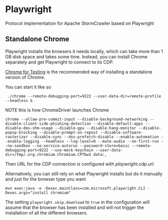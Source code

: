 # Playwright
Protocol implementation for Apache StormCrawler based on Playwright

## Standalone Chrome

Playwright installs the browsers it needs locally, which can take more than 1 GB disk space and takes some time. Instead, you can install Chrome separately and get Playwright to connect to its CDP.

[Chrome for Testing](https://github.com/GoogleChromeLabs/chrome-for-testing) is the recommended way of installing a standalone version of Chrome. 

You can start it like so

```
 ./chrome --remote-debugging-port=9222 --user-data-dir=remote-profile --headless &
```
NOTE this is how ChromeDriver launches Chrome

```
chrome --allow-pre-commit-input --disable-background-networking --disable-client-side-phishing-detection --disable-default-apps --disable-dev-shm-usage --disable-gpu --disable-hang-monitor --disable-popup-blocking --disable-prompt-on-repost --disable-software-rasterizer --disable-sync --dns-prefetch-disable --enable-automation --enable-logging --headless --log-level=0 --mute-audio --no-first-run --no-sandbox --no-service-autorun --password-store=basic --remote-debugging-port=9222 --use-mock-keychain --user-data-dir=/tmp/.org.chromium.Chromium.CPTbw3 data:,
```

Then URL for the CDP connection is configured with _playwright.cdp.url_.

Alternatively, you can still rely on what Playwright installs but do it manually and just for the browser type you want

```
mvn exec:java -e -Dexec.mainClass=com.microsoft.playwright.CLI -Dexec.args="install chromium"
```

The setting `playwright.skip.download` to `true` in the configuration will assume that the browser has been installed and will not trigger the installation of all the different browsers.

